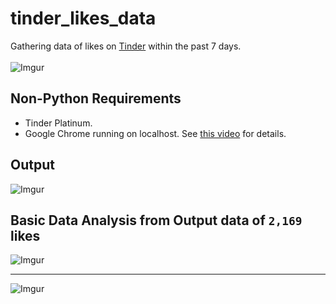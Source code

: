 # tinder_likes_data
Gathering data of likes on [Tinder](https://tinder.com/) within the past 7 days. <br><br>
![Imgur](https://imgur.com/hSVjccD.jpg)

## Non-Python Requirements
- Tinder Platinum.
- Google Chrome running on localhost. See [this video](https://youtu.be/FVumnHy5Tzo) for details.

## Output
![Imgur](https://imgur.com/6WjLKCs.jpg)

## Basic Data Analysis from Output data of `2,169` likes
![Imgur](https://i.imgur.com/IbCubjv.png)
***
![Imgur](https://i.imgur.com/0Bhshd2.png)
